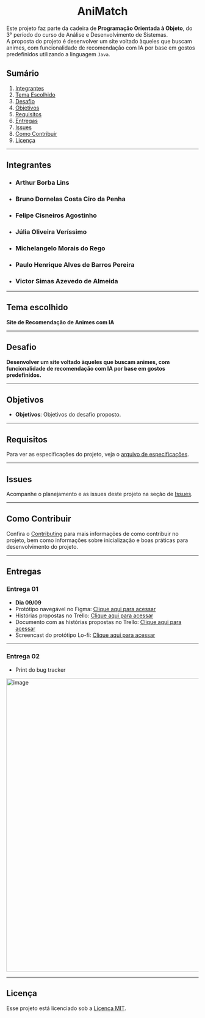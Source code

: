 <h1 align="center">AniMatch</h1>

Este projeto faz parte da cadeira de **Programação Orientada à Objeto**, do 3° período do curso de Análise e Desenvolvimento de Sistemas.  
A proposta do projeto é desenvolver um site voltado àqueles que buscam animes, com funcionalidade de recomendação com IA por base em gostos predefinidos utilizando a linguagem ```Java```.

## Sumário
1. [Integrantes](#integrantes)  
2. [Tema Escolhido](#tema-escolhido)  
3. [Desafio](#desafio)  
4. [Objetivos](#objetivos)  
5. [Requisitos](#requisitos)  
7. [Entregas](#entregas)
8. [Issues](#issues)  
9. [Como Contribuir](#como-contribuir)  
10. [Licença](#licença)  

---

## Integrantes

- ### Arthur Borba Lins  
- ### Bruno Dornelas Costa Ciro da Penha  
- ### Felipe Cisneiros Agostinho  
- ### Júlia Oliveira Veríssimo  
- ### Michelangelo Morais do Rego  
- ### Paulo Henrique Alves de Barros Pereira  
- ### Victor Simas Azevedo de Almeida  

---

## Tema escolhido
**Site de Recomendação de Animes com IA**

---

## Desafio
**Desenvolver um site voltado àqueles que buscam animes, com funcionalidade de recomendação com IA por base em gostos predefinidos.**

---

## Objetivos
- **Objetivos**: Objetivos do desafio proposto.

---

## Requisitos
Para ver as especificações do projeto, veja o [arquivo de especificações](./docs/SPECIFICATIONS.md).

---

## Issues
Acompanhe o planejamento e as issues deste projeto na seção de [Issues](https://github.com/orgs/cesar-ads2402-vsaa/projects/3).

---

## Como Contribuir
Confira o [Contributing](./docs/CONTRIBUTING.md) para mais informações de como contribuir no projeto, bem como informações sobre inicialização e boas práticas para desenvolvimento do projeto.

---

## Entregas

### Entrega 01
- **Dia 09/09**
- Protótipo navegável no Figma: [Clique aqui para acessar](https://www.figma.com/proto/eSigW1lnlTjWfLkQKmEQtu/AniMatch?t=c5YbvD3IlAGpNBqu-1&node-id=3-2&starting-point-node-id=3%3A2)  
- Histórias propostas no Trello: [Clique aqui para acessar](https://trello.com/b/gJjPryz0/animatch)
- Documento com as histórias propostas no Trello: [Clique aqui para acessar](https://drive.google.com/drive/folders/1IHKS6pm2pFUY_g6aT9TqggyUjyL3GvmE?usp=drive_link) 
- Screencast do protótipo Lo-fi: [Clique aqui para acessar](https://www.youtube.com/watch?v=shaaQ5WRWR8)
---

### Entrega 02
- Print do bug tracker
<img width="1365" height="767" alt="image" src="https://github.com/user-attachments/assets/d2e26d95-1a20-487e-b258-0cb8645d66dd" />

---

## Licença
Esse projeto está licenciado sob a [Licença MIT](./LICENSE).
